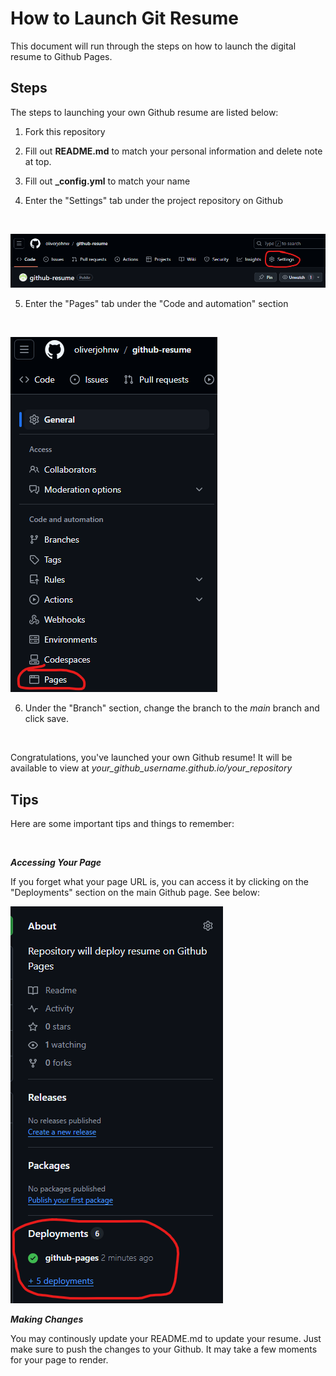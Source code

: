 # How to Launch Git Resume

This document will run through the steps on how to launch the digital resume to Github Pages.

## Steps

The steps to launching your own Github resume are listed below:

1) Fork this repository

2) Fill out **README.md** to match your personal information and delete note at top.

3) Fill out **_config.yml** to match your name

4) Enter the "Settings" tab under the project repository on Github

<br>

![Settings Tab](../img/settings_example.png)

5) Enter the "Pages" tab under the "Code and automation" section

<br>

![Pages Tab](../img/pages_example.png)

6) Under the "Branch" section, change the branch to the *main* branch and click save.

<br>

Congratulations, you've launched your own Github resume! It will be available to view at *your_github_username.github.io/your_repository*

## Tips

Here are some important tips and things to remember:

<br>

***Accessing Your Page***

If you forget what your page URL is, you can access it by clicking on the "Deployments" section on the main Github page. See below:

![Pages Access](../img/page_access.png)


***Making Changes***

You may continously update your README.md to update your resume. Just make sure to push the changes to your Github. It may take a few moments for your page to render.
